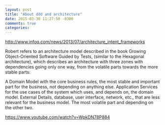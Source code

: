 ```yaml
---
layout: post
title: "About ddd and architecture"
date: 2015-03-30 11:27:50 -0300
comments: true
categories: 
---
```


http://www.infoq.com/news/2013/07/architecture_intent_frameworks 

Robert refers to an architecture model described in the book Growing Object-Oriented Software Guided by Tests, (similar to the Hexagonal architecture), which describes an architecture with three zones with dependencies going only one way, from the volatile parts towards the more stable parts:

A Domain Model with the core business rules, the most stable and important part for the business, not depending on anything else.
Application Services for the use cases of the system which uses, and depends on, the domain model.
External Details, database, user interface, network, etc., that are less relevant for the business model. The most volatile part and depending on the other two.

https://www.youtube.com/watch?v=WpkDN78P884

